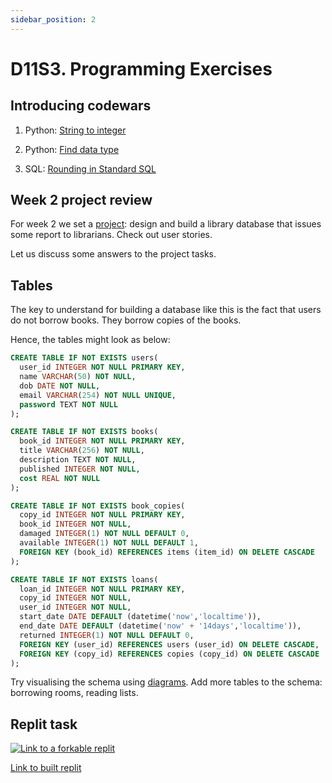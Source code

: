 ```yaml
---
sidebar_position: 2
---
```


# D11S3. Programming Exercises

## Introducing codewars

1. Python: [String to integer](https://www.codewars.com/kata/54fdadc8762e2e51e400032c/python)

2. Python: [Find data type](https://www.codewars.com/kata/55a5bfaa756cfede78000026/python)

3. SQL: [Rounding in Standard SQL](https://www.codewars.com/kata/594a6133704e4daf5d00003d/sql)

## Week 2 project review

For week 2 we set a [project](/docs/ui/ui-design#week-2-project): design and build a library database that issues some report to librarians. Check out user stories.

Let us discuss some answers to the project tasks.

## Tables

The key to understand for building a database like this is the fact that users do not borrow books. They borrow copies of the books.

Hence, the tables might look as below:

```sql
CREATE TABLE IF NOT EXISTS users(
  user_id INTEGER NOT NULL PRIMARY KEY,
  name VARCHAR(50) NOT NULL,
  dob DATE NOT NULL,
  email VARCHAR(254) NOT NULL UNIQUE,
  password TEXT NOT NULL
);
```

```sql
CREATE TABLE IF NOT EXISTS books(
  book_id INTEGER NOT NULL PRIMARY KEY,
  title VARCHAR(256) NOT NULL,
  description TEXT NOT NULL,
  published INTEGER NOT NULL,
  cost REAL NOT NULL
);
```

```sql
CREATE TABLE IF NOT EXISTS book_copies(
  copy_id INTEGER NOT NULL PRIMARY KEY,
  book_id INTEGER NOT NULL,
  damaged INTEGER(1) NOT NULL DEFAULT 0,
  available INTEGER(1) NOT NULL DEFAULT 1,
  FOREIGN KEY (book_id) REFERENCES items (item_id) ON DELETE CASCADE
);
```

```sql
CREATE TABLE IF NOT EXISTS loans(
  loan_id INTEGER NOT NULL PRIMARY KEY,
  copy_id INTEGER NOT NULL,
  user_id INTEGER NOT NULL,
  start_date DATE DEFAULT (datetime('now','localtime')),
  end_date DATE DEFAULT (datetime('now' + '14days','localtime')),
  returned INTEGER(1) NOT NULL DEFAULT 0,
  FOREIGN KEY (user_id) REFERENCES users (user_id) ON DELETE CASCADE,
  FOREIGN KEY (copy_id) REFERENCES copies (copy_id) ON DELETE CASCADE
);
```

Try visualising the schema using [diagrams](https://www.diagrams.net/). Add more tables to the schema: borrowing rooms, reading lists.

## Replit task

[<img
    src="/img/icons/replit.svg"
    alt="Link to a forkable replit"
/>](https://replit.com/@missPunter/library-start#main.sql)

[Link to built replit](https://replit.com/@missPunter/library-start#main.sql)